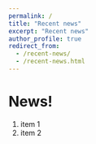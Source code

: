 ```yaml
---
permalink: /
title: "Recent news"
excerpt: "Recent news"
author_profile: true
redirect_from: 
  - /recent-news/
  - /recent-news.html
---
```


# News!

1. item 1
2. item 2
